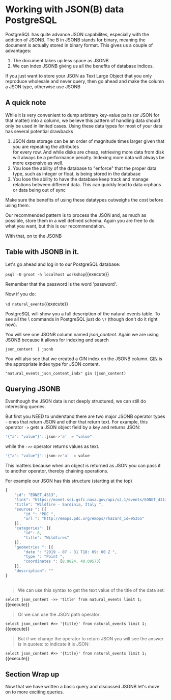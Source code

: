 # Working with JSON(B) data PostgreSQL

PostgreSQL has quite advance JSON capabilites, especially with the addition of JSONB. The B in JSONB stands for binary, meaning the document is actually stored in binary format. This gives us a couple of advantages:

1. The document takes up less space as JSONB
2. We can index JSONB giving us all the benefits of database indices.

If you just want to store your JSON as Text Large Object that you only reproduce wholesale and never query, then go ahead 
and make the column a JSON type, otherwise use JSONB 

## A quick note

While it is very convenient to dump arbitrary key-value pairs (or JSON for that matter) into a column, we believe this
pattern of handling data should only be used in limited cases. Using these data types for most of your data has several 
potential drawbacks

1. JSON data storage can be an order of magnitude times larger given that you are repeating the attributes  
for every row. And while disks are cheap, retrieving more data from disk will always be a performance penalty. Indexing more 
data will always be more expensive as well.  
1. You lose the ability of the database to "enforce" that the proper data type, such as integer or float, is being stored 
in the database
1. You lose the ability to have the database keep track and manage relations between different data. This can quickly lead
to data orphans or data being out of sync

Make sure the benefits of using these datatypes outweighs the cost before using them.

Our recommended pattern is to process the JSON and, as much as possible, store them in a well defined 
schema. Again you are free to do what you want, but this is our recommendation.

With that, on to the JSONB

## Table with JSONB in it. 

Let's go ahead and log in to our PostgreSQL database:

```psql -U groot -h localhost workshop```{{execute}}

Remember that the password is the word 'password'.

Now if you do:

`\d natural_events`{{execute}}

PostgreSQL will show you a full description of the natural events  table. To see all the \ commands in PostgreSQL just do 
`\?` (though don't do it right now).

You will see one JSONB column named *json_content*. Again we are using JSONB because it allows for indexing and search

```
json_content  | jsonb   
```

You will also see that we created a GIN index on the JSONB column. [GIN](https://www.postgresql.org/docs/11/gin-intro.html) 
is the appropriate index type for JSON content.

```
"natural_events_json_content_indx" gin (json_content)
```


## Querying JSONB

Eventhough the JSON data is not deeply structured, we can still do interesting queries. 

But first you NEED to understand there are  two major JSONB operator types - ones that return JSON and other that return text. 
For example, this operator `->` gets a JSON object field by a key and returns JSON:

```javascript
'{"a": "value"}'::json->'a'  = "value"
```

while the `->>` operator returns values as text. 

```javascript
'{"a": "value"}'::json->>'a'  = value

```

This matters because when an object is returned as JSON you can pass it to another operator, thereby chaining operations. 

For example our JSON has this structure (starting at the top)

```javascript
{
	"id": "EONET_4313",
	"link": "https://eonet.sci.gsfc.nasa.gov/api/v2.1/events/EONET_4313",
	"title": "Wildfire - Sardinia, Italy ",
	"sources ": [{
		"id ": "PDC ",
		"url ": "http://emops.pdc.org/emops/?hazard_id=95355"
	}],
	"categories": [{
		"id": 8,
		"title": "Wildfires"
	}],
	"geometries ": [{
		"date ": "2019 - 07 - 31 T18: 09: 00 Z ",
		"type ": "Point ",
		"coordinates ": [8.9824, 40.09573]
	}],
	"description": ""
}
   
```



> We can use this syntax to get the text value of the title of the data set:

```select json_content ->> 'title' from natural_events limit 1; ```{{execute}}

> Or we can use the JSON path operator:

```select json_content #>> '{title}' from natural_events limit 1;```{{execute}}

> But if we change the operator to return JSON you will see the answer is in quotes: to indicate it is JSON:

```select json_content #>> '{title}' from natural_events limit 1;```{{execute}}


## Section Wrap up
Now that we have written a basic query and discussed JSONB let's move on to more exciting queries.